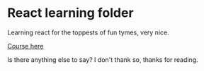 
# React learning folder

Learning react for the toppests of fun tymes, very nice.

[Course here](https://www.udemy.com/reactjs-for-beginners-build-real-world-react-apps-deploy-on-cloud/learn/v4/)

Is there anything else to say? I don't thank so, thanks for reading.
